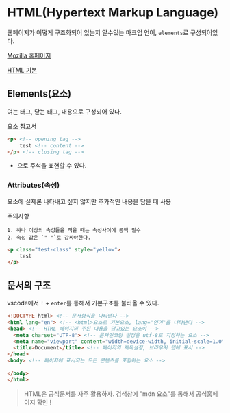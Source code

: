 # HTML(Hypertext Markup Language)

웹페이지가 어떻게 구조화되어 있는지 알수있는 마크업 언어, `elements`로 구성되어있다.

[Mozilla 홈페이지](https://developer.mozilla.org/ko/) 

[HTML 기본](https://developer.mozilla.org/ko/docs/Learn/HTML/Introduction_to_HTML/Getting_started)

## Elements(요소)

여는 태그, 닫는 태그, 내용으로 구성되어 있다.

[요소 참고서](https://developer.mozilla.org/ko/docs/Web/HTML/Element)

```html
<p> <!-- opening tag -->
   	test <!-- content -->
</p> <!-- closing tag -->
```

- <!-- 주석 --> 으로 주석을 표현할 수 있다.

### Attributes(속성)

요소에 실제론 나타내고 싶지 않지만 추가적인 내용을 담을 때 사용

주의사항

	1. 하나 이상의 속성들을 적을 때는 속성사이에 공백 필수
 	2. 속성 값은 `" "`로 감싸야한다.

```html
<p class="test-class" style="yellow">
    test
</p>
```

## 문서의 구조

vscode에서 `!` + `enter`를 통해서 기본구조를 불러올 수 있다.

```html
<!DOCTYPE html> <!-- 문서형식을 나타낸다 -->
<html lang="en"> <!-- <html>요소로 기본요소, lang="언어"를 나타낸다 -->
<head> <!-- HTML 페이지의 주된 내용을 담고있는 요소이 -->
  <meta charset="UTF-8"> <!-- 문자인코딩 설정을 utf-8로 지정하는 요소 -->
  <meta name="viewport" content="width=device-width, initial-scale=1.0">
  <title>Document</title> <!-- 페이지의 제목설정, 브라우저 탭에 표시 -->
</head>
<body> <!-- 페이지에 표시되는 모든 콘텐츠를 포함하는 요소 -->
  
</body>
</html>
```

> HTML은 공식문서를 자주 활용하자. 검색창에 "mdn 요소"를 통해서 공식홈페이지 확인 !